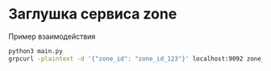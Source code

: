 # Заглушка сервиса zone

Пример взаимодействия

```bash
python3 main.py
grpcurl -plaintext -d '{"zone_id": "zone_id_123"}' localhost:9092 zone_data.ZoneDataService/GetZoneData
```
